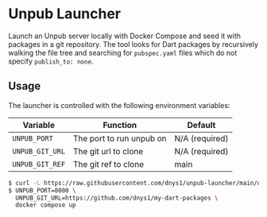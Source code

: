 # Unpub Launcher

Launch an Unpub server locally with Docker Compose and seed it with packages in a git repository. The tool looks for Dart packages by recursively walking the file tree and searching for `pubspec.yaml` files which do not specify `publish_to: none`.

## Usage

The launcher is controlled with the following environment variables:

| Variable | Function | Default |
| -------- | -------- | ------- |
| `UNPUB_PORT` | The port to run unpub on | N/A (required) |
| `UNPUB_GIT_URL` | The git url to clone | N/A (required) |
| `UNPUB_GIT_REF` | The git ref to clone | main |

```bash
$ curl -L https://raw.githubusercontent.com/dnys1/unpub-launcher/main/docker/latest/docker-compose.yml -o docker-compose.yml
$ UNPUB_PORT=8000 \
  UNPUB_GIT_URL=https://github.com/dnys1/my-dart-packages \
  docker compose up
```